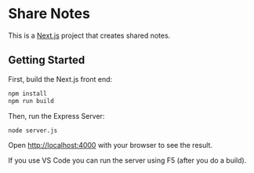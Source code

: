 # Share Notes
This is a [Next.js](https://nextjs.org) project that creates shared notes.

## Getting Started

First, build the Next.js front end:

```bash
npm install
npm run build
```

Then, run the Express Server:

```bash
node server.js
```

Open [http://localhost:4000](http://localhost:4000) with your browser to see the result.

If you use VS Code you can run the server using F5 (after you do a build).
